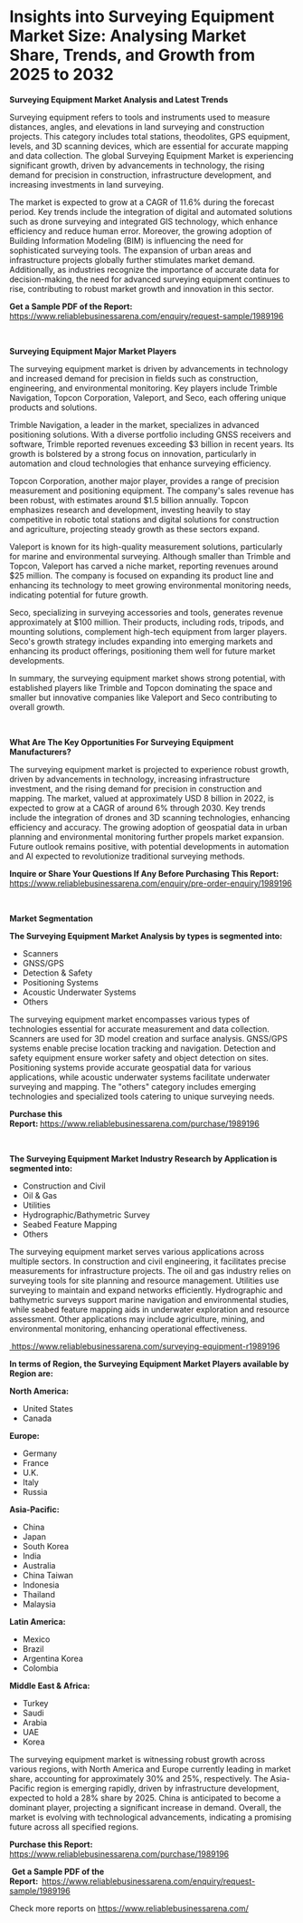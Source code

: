 <p><h1>Insights into Surveying Equipment Market Size: Analysing Market Share, Trends, and Growth from 2025 to 2032</h1></p><p><strong>Surveying Equipment Market Analysis and Latest Trends</strong></p>
<p><p>Surveying equipment refers to tools and instruments used to measure distances, angles, and elevations in land surveying and construction projects. This category includes total stations, theodolites, GPS equipment, levels, and 3D scanning devices, which are essential for accurate mapping and data collection. The global Surveying Equipment Market is experiencing significant growth, driven by advancements in technology, the rising demand for precision in construction, infrastructure development, and increasing investments in land surveying.</p><p>The market is expected to grow at a CAGR of 11.6% during the forecast period. Key trends include the integration of digital and automated solutions such as drone surveying and integrated GIS technology, which enhance efficiency and reduce human error. Moreover, the growing adoption of Building Information Modeling (BIM) is influencing the need for sophisticated surveying tools. The expansion of urban areas and infrastructure projects globally further stimulates market demand. Additionally, as industries recognize the importance of accurate data for decision-making, the need for advanced surveying equipment continues to rise, contributing to robust market growth and innovation in this sector.</p></p>
<p><strong>Get a Sample PDF of the Report:&nbsp;</strong> <a href="https://www.reliablebusinessarena.com/enquiry/request-sample/1989196?utm_campaign=2488&utm_medium=2&utm_source=Github&utm_content=ia&utm_term=10042025&utm_id=surveying-equipment">https://www.reliablebusinessarena.com/enquiry/request-sample/1989196</a></p>
<p>&nbsp;</p>
<p><strong>Surveying Equipment Major Market Players</strong></p>
<p><p>The surveying equipment market is driven by advancements in technology and increased demand for precision in fields such as construction, engineering, and environmental monitoring. Key players include Trimble Navigation, Topcon Corporation, Valeport, and Seco, each offering unique products and solutions.</p><p>Trimble Navigation, a leader in the market, specializes in advanced positioning solutions. With a diverse portfolio including GNSS receivers and software, Trimble reported revenues exceeding $3 billion in recent years. Its growth is bolstered by a strong focus on innovation, particularly in automation and cloud technologies that enhance surveying efficiency.</p><p>Topcon Corporation, another major player, provides a range of precision measurement and positioning equipment. The company's sales revenue has been robust, with estimates around $1.5 billion annually. Topcon emphasizes research and development, investing heavily to stay competitive in robotic total stations and digital solutions for construction and agriculture, projecting steady growth as these sectors expand.</p><p>Valeport is known for its high-quality measurement solutions, particularly for marine and environmental surveying. Although smaller than Trimble and Topcon, Valeport has carved a niche market, reporting revenues around $25 million. The company is focused on expanding its product line and enhancing its technology to meet growing environmental monitoring needs, indicating potential for future growth.</p><p>Seco, specializing in surveying accessories and tools, generates revenue approximately at $100 million. Their products, including rods, tripods, and mounting solutions, complement high-tech equipment from larger players. Seco's growth strategy includes expanding into emerging markets and enhancing its product offerings, positioning them well for future market developments.</p><p>In summary, the surveying equipment market shows strong potential, with established players like Trimble and Topcon dominating the space and smaller but innovative companies like Valeport and Seco contributing to overall growth.</p></p>
<p>&nbsp;</p>
<p><strong>What Are The Key Opportunities For Surveying Equipment Manufacturers?</strong></p>
<p><p>The surveying equipment market is projected to experience robust growth, driven by advancements in technology, increasing infrastructure investment, and the rising demand for precision in construction and mapping. The market, valued at approximately USD 8 billion in 2022, is expected to grow at a CAGR of around 6% through 2030. Key trends include the integration of drones and 3D scanning technologies, enhancing efficiency and accuracy. The growing adoption of geospatial data in urban planning and environmental monitoring further propels market expansion. Future outlook remains positive, with potential developments in automation and AI expected to revolutionize traditional surveying methods.</p></p>
<p><strong>Inquire or Share Your Questions If Any Before Purchasing This Report:</strong> <a href="https://www.reliablebusinessarena.com/enquiry/pre-order-enquiry/1989196?utm_campaign=2488&utm_medium=2&utm_source=Github&utm_content=ia&utm_term=10042025&utm_id=surveying-equipment">https://www.reliablebusinessarena.com/enquiry/pre-order-enquiry/1989196</a></p>
<p>&nbsp;</p>
<p><strong>Market Segmentation</strong></p>
<p><strong>The Surveying Equipment Market Analysis by types is segmented into:</strong></p>
<p><ul><li>Scanners</li><li>GNSS/GPS</li><li>Detection & Safety</li><li>Positioning Systems</li><li>Acoustic Underwater Systems</li><li>Others</li></ul></p>
<p><p>The surveying equipment market encompasses various types of technologies essential for accurate measurement and data collection. Scanners are used for 3D model creation and surface analysis. GNSS/GPS systems enable precise location tracking and navigation. Detection and safety equipment ensure worker safety and object detection on sites. Positioning systems provide accurate geospatial data for various applications, while acoustic underwater systems facilitate underwater surveying and mapping. The "others" category includes emerging technologies and specialized tools catering to unique surveying needs.</p></p>
<p><strong>Purchase this Report:&nbsp;</strong><a href="https://www.reliablebusinessarena.com/purchase/1989196?utm_campaign=2488&utm_medium=2&utm_source=Github&utm_content=ia&utm_term=10042025&utm_id=surveying-equipment">https://www.reliablebusinessarena.com/purchase/1989196</a></p>
<p>&nbsp;</p>
<p><strong>The Surveying Equipment Market Industry Research by Application is segmented into:</strong></p>
<p><ul><li>Construction and Civil</li><li>Oil & Gas</li><li>Utilities</li><li>Hydrographic/Bathymetric Survey</li><li>Seabed Feature Mapping</li><li>Others</li></ul></p>
<p><p>The surveying equipment market serves various applications across multiple sectors. In construction and civil engineering, it facilitates precise measurements for infrastructure projects. The oil and gas industry relies on surveying tools for site planning and resource management. Utilities use surveying to maintain and expand networks efficiently. Hydrographic and bathymetric surveys support marine navigation and environmental studies, while seabed feature mapping aids in underwater exploration and resource assessment. Other applications may include agriculture, mining, and environmental monitoring, enhancing operational effectiveness.</p></p>
<p><a href="https://www.reliablebusinessarena.com/surveying-equipment-r1989196?utm_campaign=2488&utm_medium=2&utm_source=Github&utm_content=ia&utm_term=10042025&utm_id=surveying-equipment">&nbsp;https://www.reliablebusinessarena.com/surveying-equipment-r1989196</a></p>
<p><strong>In terms of Region, the Surveying Equipment Market Players available by Region are:</strong></p>
<p>
    <p> <strong> North America: </strong>
        <ul>
            <li>United States</li>
            <li>Canada</li>
        </ul>
        </p> 
    <p> <strong> Europe: </strong>
        <ul>
            <li>Germany</li>
            <li>France</li>
            <li>U.K.</li>
            <li>Italy</li>
            <li>Russia</li>
        </ul>
        </p> 
    <p> <strong> Asia-Pacific: </strong>
        <ul>
            <li>China</li>
            <li>Japan</li>
            <li>South Korea</li>
            <li>India</li>
            <li>Australia</li>
            <li>China Taiwan</li>
            <li>Indonesia</li>
            <li>Thailand</li>
            <li>Malaysia</li>
        </ul>
        </p> 
    <p> <strong> Latin America: </strong>
        <ul>
            <li>Mexico</li>
            <li>Brazil</li>
            <li>Argentina Korea</li>
            <li>Colombia</li>
        </ul>
        </p> 
    <p> <strong> Middle East & Africa: </strong>
        <ul>
            <li>Turkey</li>
            <li>Saudi</li>
            <li>Arabia</li>
            <li>UAE</li>
            <li>Korea</li>
        </ul>
    </p>
    </p>
<p><p>The surveying equipment market is witnessing robust growth across various regions, with North America and Europe currently leading in market share, accounting for approximately 30% and 25%, respectively. The Asia-Pacific region is emerging rapidly, driven by infrastructure development, expected to hold a 28% share by 2025. China is anticipated to become a dominant player, projecting a significant increase in demand. Overall, the market is evolving with technological advancements, indicating a promising future across all specified regions.</p></p>
<p><strong>Purchase this Report: </strong><a href="https://www.reliablebusinessarena.com/purchase/1989196?utm_campaign=2488&utm_medium=2&utm_source=Github&utm_content=ia&utm_term=10042025&utm_id=surveying-equipment">https://www.reliablebusinessarena.com/purchase/1989196</a></p>
<p>&nbsp;<strong>Get a Sample PDF of the Report:&nbsp;&nbsp;</strong><a href="https://www.reliablebusinessarena.com/enquiry/request-sample/1989196?utm_campaign=2488&utm_medium=2&utm_source=Github&utm_content=ia&utm_term=10042025&utm_id=surveying-equipment">https://www.reliablebusinessarena.com/enquiry/request-sample/1989196</a></p>
<p><strong></strong></p>
<p>Check more reports on <a href="https://www.reliablebusinessarena.com/?utm_campaign=2488&utm_medium=2&utm_source=Github&utm_content=ia&utm_term=10042025&utm_id=surveying-equipment">https://www.reliablebusinessarena.com/</a></p>